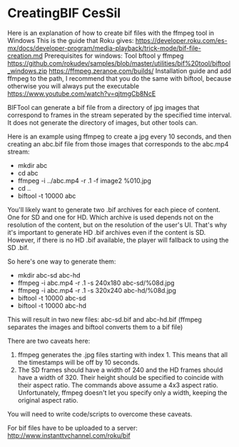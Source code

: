 # CreatingBIF CesSil
Here is an explanation of how to create bif files with the ffmpeg tool in Windows
This is the guide that Roku gives:
https://developer.roku.com/es-mx/docs/developer-program/media-playback/trick-mode/bif-file-creation.md
Prerequisites for windows:
Tool bftool y ffmpeg 
https://github.com/rokudev/samples/blob/master/utilities/bif%20tool/biftool_windows.zip
https://ffmpeg.zeranoe.com/builds/
Installation guide and add ffmpeg to the path, I recommend that you do the same with biftool, because otherwise you will always put the executable
https://www.youtube.com/watch?v=qjtmgCb8NcE


BIFTool can generate a bif file from a directory of jpg images that correspond to frames in the stream seperated by 
the specified time interval. It does not generate the directory of images, but other tools can.

Here is an example using ffmpeg to create a jpg every 10 seconds, and then creating an abc.bif file from
those images that corresponds to the abc.mp4 stream:

-  mkdir abc
-  cd abc
-  ffmpeg -i ../abc.mp4 -r .1 -f image2 %010.jpg
-  cd ..
-  biftool -t 10000 abc

You'll likely want to generate two .bif archives for each piece of content. One for SD and one for HD. Which archive
is used depends not on the resolution of the content, but on the resolution of the user's UI. That's why it's important 
to generate HD .bif archives even if the content is SD. However, if there is no HD .bif available, 
the player will fallback to using the SD .bif.

So here's one way to generate them:
-  mkdir abc-sd abc-hd
-  ffmpeg -i abc.mp4 -r .1 -s 240x180 abc-sd/%08d.jpg
-  ffmpeg -i abc.mp4 -r .1 -s 320x240 abc-hd/%08d.jpg
-  biftool -t 10000 abc-sd
-  biftool -t 10000 abc-hd

This will result in two new files: abc-sd.bif and abc-hd.bif (ffmpeg separates the images and biftool converts them to a bif file)

There are two caveats here:
1) ffmpeg generates the .jpg files starting with index 1. This means that all the timestamps will be off by 10 seconds.
2) The SD frames should have a width of 240 and the HD frames should have a width of 320. Their height should be specified to coincide with their aspect ratio. The commands above assume a 4x3 aspect ratio. Unfortunately, ffmpeg doesn't let you specify only a width, keeping the original aspect ratio.

You will need to write code/scripts to overcome these caveats.

For bif files have to be uploaded to a server:
http://www.instanttvchannel.com/roku/bif 
